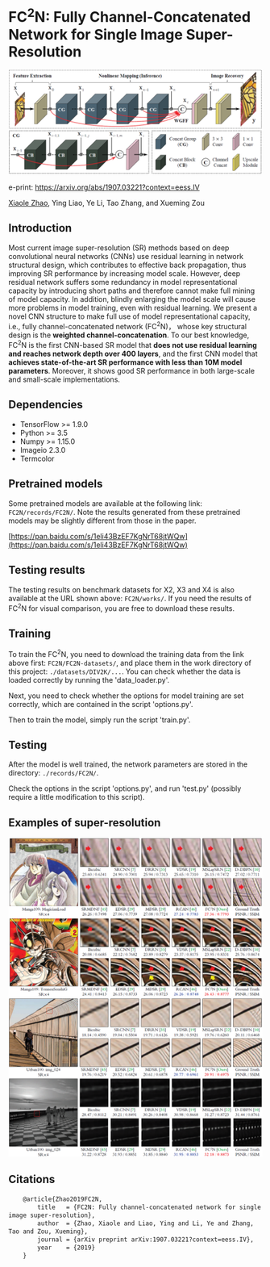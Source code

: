 FC<sup>2</sup>N: Fully Channel-Concatenated Network for Single Image Super-Resolution
================
![pic](./pictures/FC2N.png)

e-print: <a href="https://arxiv.org/abs/1907.03221?context=eess.IV">https://arxiv.org/abs/1907.03221?context=eess.IV</a>

[Xiaole Zhao](https://zxlation.github.io/xiaole.github.com/), Ying Liao, Ye Li, Tao Zhang, and Xueming Zou

Introduction
--------
Most current image super-resolution (SR) methods based on deep convolutional neural networks (CNNs) use residual learning in network structural design, which contributes to effective back propagation, thus improving SR performance by increasing model scale. However, deep residual network suffers some redundancy in model representational capacity by introducing short paths and therefore cannot make full mining of model capacity. In addition, blindly enlarging the model scale will cause more problems in model training, even with residual learning. We present a novel CNN structure to make full use of model representational capacity, i.e., fully channel-concatenated network (FC<sup>2</sup>N)， whose key structural design is the **weighted channel-concatenation**. To our best knowledge, FC<sup>2</sup>N is the first CNN-based SR model that **does not use residual learning and reaches network depth over 400 layers**, and the first CNN model that **achieves state-of-the-art SR performance with less than 10M model parameters**. Moreover, it shows good SR performance in both large-scale and small-scale implementations.

Dependencies
--------
* TensorFlow >= 1.9.0
* Python >= 3.5
* Numpy >= 1.15.0
* Imageio 2.3.0
* Termcolor


Pretrained models
--------
Some pretrained models are available at the following link: `FC2N/records/FC2N/`. Note the results generated from these pretrained models may be slightly different from those in the paper. 

[https://pan.baidu.com/s/1eli43BzEF7KgNrT68jtWQw](https://pan.baidu.com/s/1eli43BzEF7KgNrT68jtWQw)



Testing results
--------
The testing results on benchmark datasets for X2, X3 and X4 is also available at the URL shown above: `FC2N/works/`. If you need the results of FC<sup>2</sup>N for visual comparison, you are free to download these results.


Training
--------
To train the FC<sup>2</sup>N, you need to download the training data from the link above first: `FC2N/FC2N-datasets/`, and place them in the work directory of this project: `./datasets/DIV2K/...`. You can check whether the data is loaded correctly by running the 'data_loader.py'.

Next, you need to check whether the options for model training are set correctly, which are contained in the script 'options.py'.

Then to train the model, simply run the script 'train.py'.

Testing
--------
After the model is well trained, the network parameters are stored in the directory: `./records/FC2N/`. 

Check the options in the script 'options.py', and run 'test.py' (possibly require a little modification to this script).

Examples of super-resolution
--------
![example1](./pictures/exp1.png)
![example2](./pictures/exp2.png)


Citations
--------

```citation
    @article{Zhao2019FC2N,
        title   = {FC2N: Fully channel-concatenated network for single image super-resolution},
        author  = {Zhao, Xiaole and Liao, Ying and Li, Ye and Zhang, Tao and Zou, Xueming},
        journal = {arXiv preprint arXiv:1907.03221?context=eess.IV},
        year    = {2019}
    }
```



